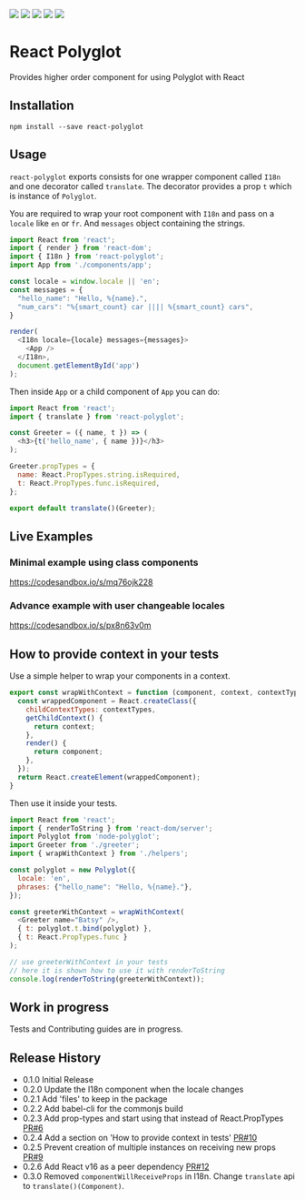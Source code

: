 <a href="https://codeclimate.com/github/nayaabkhan/react-polyglot/maintainability"><img src="https://api.codeclimate.com/v1/badges/fd8c57e662c5f08ba77e/maintainability" /></a>
<a href="https://codeclimate.com/github/nayaabkhan/react-polyglot/test_coverage"><img src="https://api.codeclimate.com/v1/badges/fd8c57e662c5f08ba77e/test_coverage" /></a>
<a href="https://travis-ci.org/nayaabkhan/react-polyglot"><img src="https://travis-ci.org/nayaabkhan/react-polyglot.svg?branch=master" /></a>
<a href="https://bundlephobia.com/result?p=react-polyglot"><img src="https://badgen.net/bundlephobia/min/react-polyglot" /></a>
<a href="https://bundlephobia.com/result?p=react-polyglot"><img src="https://badgen.net/bundlephobia/minzip/react-polyglot" /></a>

# React Polyglot
Provides higher order component for using Polyglot with React

## Installation

```
npm install --save react-polyglot
```

## Usage

`react-polyglot` exports consists for one wrapper component called `I18n` and one decorator called
`translate`. The decorator provides a prop `t` which is instance of `Polyglot`.

You are required to wrap your root component with `I18n` and pass on a `locale` like `en` or `fr`.
And `messages` object containing the strings.

```js
import React from 'react';
import { render } from 'react-dom';
import { I18n } from 'react-polyglot';
import App from './components/app';

const locale = window.locale || 'en';
const messages = {
  "hello_name": "Hello, %{name}.",
  "num_cars": "%{smart_count} car |||| %{smart_count} cars",
}

render(
  <I18n locale={locale} messages={messages}>
    <App />
  </I18n>,
  document.getElementById('app')
);
```

Then inside `App` or a child component of `App` you can do:

```js
import React from 'react';
import { translate } from 'react-polyglot';

const Greeter = ({ name, t }) => (
  <h3>{t('hello_name', { name })}</h3>
);

Greeter.propTypes = {
  name: React.PropTypes.string.isRequired,
  t: React.PropTypes.func.isRequired,
};

export default translate()(Greeter);
```

## Live Examples

### Minimal example using class components

https://codesandbox.io/s/mq76ojk228

### Advance example with user changeable locales

https://codesandbox.io/s/px8n63v0m


## How to provide context in your tests

Use a simple helper to wrap your components in a context.

```js
export const wrapWithContext = function (component, context, contextTypes) {
  const wrappedComponent = React.createClass({
    childContextTypes: contextTypes,
    getChildContext() {
      return context;
    },
    render() {
      return component;
    },
  });
  return React.createElement(wrappedComponent);
}
```

Then use it inside your tests.

```js
import React from 'react';
import { renderToString } from 'react-dom/server';
import Polyglot from 'node-polyglot';
import Greeter from './greeter';
import { wrapWithContext } from './helpers';

const polyglot = new Polyglot({
  locale: 'en',
  phrases: {"hello_name": "Hello, %{name}."},
});

const greeterWithContext = wrapWithContext(
  <Greeter name="Batsy" />,
  { t: polyglot.t.bind(polyglot) },
  { t: React.PropTypes.func }
);

// use greeterWithContext in your tests
// here it is shown how to use it with renderToString
console.log(renderToString(greeterWithContext));
```

## Work in progress

Tests and Contributing guides are in progress.


## Release History

* 0.1.0 Initial Release
* 0.2.0 Update the I18n component when the locale changes
* 0.2.1 Add 'files' to keep in the package
* 0.2.2 Add babel-cli for the commonjs build
* 0.2.3 Add prop-types and start using that instead of React.PropTypes [PR#6](https://github.com/nayaabkhan/react-polyglot/pull/6)
* 0.2.4 Add a section on 'How to provide context in tests' [PR#10](https://github.com/nayaabkhan/react-polyglot/pull/10)
* 0.2.5 Prevent creation of multiple instances on receiving new props [PR#9](https://github.com/nayaabkhan/react-polyglot/pull/9)
* 0.2.6 Add React v16 as a peer dependency [PR#12](https://github.com/nayaabkhan/react-polyglot/pull/12)
* 0.3.0 Removed `componentWillReceiveProps` in I18n. Change `translate` api to `translate()(Component)`.
